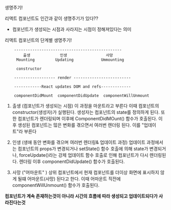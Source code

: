 
생명주기!

리액트 컴포넌트도 인간과 같이 생명주기가 있다??
 - 컴포넌트가 생성되는 시점과 사라지는 시점이 정해져있다는 의미

리액트 컴포넌트의 단계별 생명주기!

        -----------------------------------------------
            출생             인생                 사망
         Mounting         Updating            Ummounting

         constructor

        ------------------ render -------------------------   

        ------------React updates DOM and refs-------------

        componentDidMount  componentDidUpdate  componentWillUnmount


1. 출생
 (컴포넌트가 생성되는 시점) 
 이 과정을 마운트라고 부른다 이때 컴포넌트의 constructor(생성자)가 실행된다.
 생성자는 컴포넌트의 state를 정의하게 된다. 또한 컴포넌트가 렌더링되며 이후에 ComponentDidMOunt() 함수가 호출된다.
 이후 생성된 컴포넌트는 많은 변화를 겪으면서 여러번 렌더링 된다. 이를 "업데이트"라 부른다

2. 인생
(생애 동안 변화를 겪으며 여러번 렌더링& 업데이트 과정)
 업데이트 과정에서는 컴포넌트의 props가 변경되거나 setState() 함수 호출에 의해 state가 변경되거나,
 forceUpdate()라는 강제 업데이트 함수 호출로 인해 컴포넌트가 다시 렌더링된다. 렌더링 이후 componentDidUpdate() 
 함수가 호출된다.

3. 사망 
("어마운트" )
상위 컴포넌트에서 현재 컴포넌트를 더이상 화면에 표시하지 않게 될떄 어마운트(사망) 된다고 한다.
이때 어마운트 직전에 componentWillUnmount() 함수가 호출된다.

**컴포넌트가 계속 존재하는것이 아니라 시간의 흐름에 따라 생성되고 업데이트되다가 사라진다는것**












 
